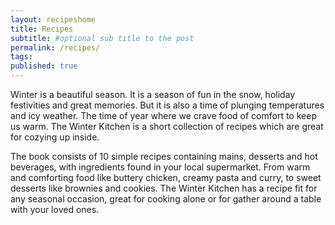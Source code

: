```yaml
---
layout: recipeshome
title: Recipes
subtitle: #optional sub title to the post
permalink: /recipes/
tags:
published: true
---
```


Winter is a beautiful season. It is a season of fun in the snow, holiday festivities and great memories. But it is also a time of plunging temperatures and icy weather. The time of year where we crave food of comfort to keep us warm. The Winter Kitchen is a short collection of recipes which are great for cozying up inside.

The book consists of 10 simple recipes containing mains, desserts and hot beverages, with ingredients found in your local supermarket. From warm and comforting food like buttery chicken, creamy pasta and curry, to sweet desserts like brownies and cookies. The Winter Kitchen has a recipe fit for any seasonal occasion, great for cooking alone or for gather around a table with your loved ones.
